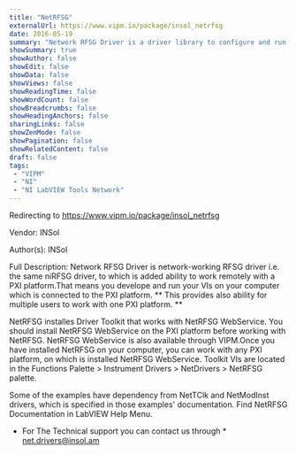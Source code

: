 ```yaml
---
title: "NetRFSG"
externalUrl: https://www.vipm.io/package/insol_netrfsg
date: 2016-05-19
summary: "Network RFSG Driver is a driver library to configure and run the radio - measuring equipment such as Vector Signal Generator ."
showSummary: true
showAuthor: false
showEdit: false
showData: false
showViews: false
showReadingTime: false
showWordCount: false
showBreadcrumbs: false
showHeadingAnchors: false
sharingLinks: false
showZenMode: false
showPagination: false
showRelatedContent: false
draft: false
tags:
 - "VIPM"
 - "NI"
 - "NI LabVIEW Tools Network"
---
```


Redirecting to https://www.vipm.io/package/insol_netrfsg

Vendor: INSol

Author(s): INSol
 
Full Description:
Network RFSG Driver is network-working RFSG driver i.e. the same niRFSG driver, to which is added ability to work remotely with a PXI platform.That means you develope and run your VIs on your computer which is connected to the PXI platform. ** This provides also ability for multiple users to work with one PXI platform. **

NetRFSG installes Driver Toolkit that works with NetRFSG WebService. You should install NetRFSG WebService on the PXI platform before working with NetRFSG. NetRFSG WebService is also available through VIPM.Once you have installed NetRFSG on your computer, you can work with any PXI platform, on which is installed NetRFSG WebService.
Toolkit VIs are located in the Functions Palette > Instrument Drivers > NetDrivers > NetRFSG palette.

Some of the examples have dependency from NetTClk and NetModInst drivers, which is specified in those examples' documentation.
Find NetRFSG Documentation in LabVIEW Help Menu.

* For The Technical support you can contact us through *  net.drivers@insol.am